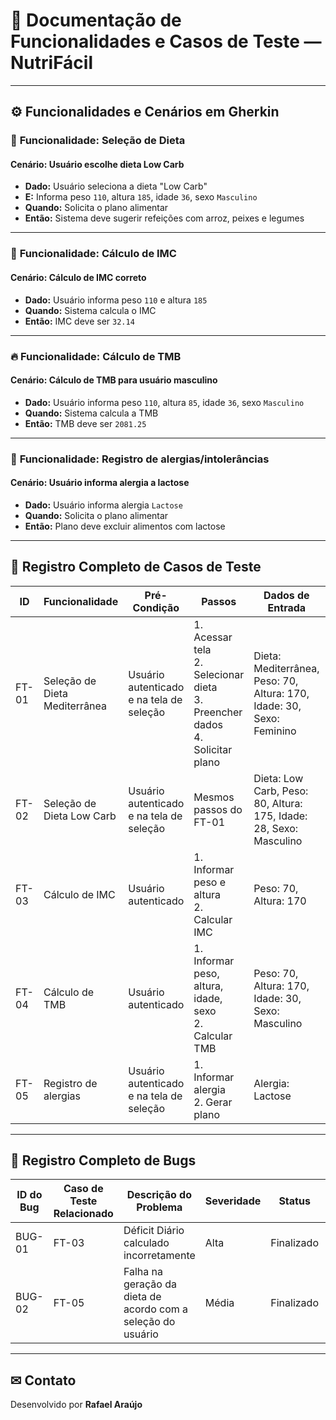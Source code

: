 # 📝 Documentação de Funcionalidades e Casos de Teste — NutriFácil  

---

## ⚙ Funcionalidades e Cenários em Gherkin  

### 🥗 **Funcionalidade: Seleção de Dieta**
#### Cenário: Usuário escolhe dieta Low Carb
- **Dado:** Usuário seleciona a dieta "Low Carb"
- **E:** Informa peso `110`, altura `185`, idade `36`, sexo `Masculino`
- **Quando:** Solicita o plano alimentar
- **Então:** Sistema deve sugerir refeições com arroz, peixes e legumes  

---

### 📏 **Funcionalidade: Cálculo de IMC**
#### Cenário: Cálculo de IMC correto
- **Dado:** Usuário informa peso `110` e altura `185`
- **Quando:** Sistema calcula o IMC
- **Então:** IMC deve ser `32.14`  

---

### 🔥 **Funcionalidade: Cálculo de TMB**
#### Cenário: Cálculo de TMB para usuário masculino
- **Dado:** Usuário informa peso `110`, altura `85`, idade `36`, sexo `Masculino`
- **Quando:** Sistema calcula a TMB
- **Então:** TMB deve ser `2081.25`  

---

### 🚫 **Funcionalidade: Registro de alergias/intolerâncias**
#### Cenário: Usuário informa alergia a lactose
- **Dado:** Usuário informa alergia `Lactose`
- **Quando:** Solicita o plano alimentar
- **Então:** Plano deve excluir alimentos com lactose  

---

## 🧪 **Registro Completo de Casos de Teste**

| ID     | Funcionalidade            | Pré-Condição                          | Passos                                      | Dados de Entrada                                          | Resultado Esperado                        | Resultado Obtido                         | Status | Observações                       |
|--------|--------------------------|---------------------------------------|---------------------------------------------|----------------------------------------------------------|-------------------------------------------|------------------------------------------|--------|-----------------------------------|
| FT-01  | Seleção de Dieta Mediterrânea | Usuário autenticado e na tela de seleção | 1. Acessar tela<br>2. Selecionar dieta<br>3. Preencher dados<br>4. Solicitar plano | Dieta: Mediterrânea, Peso: 70, Altura: 170, Idade: 30, Sexo: Feminino | Plano com azeite, peixes, grãos integrais | Plano exibido corretamente com os itens esperados | ✅      | Plano apresentado de forma clara |
| FT-02  | Seleção de Dieta Low Carb  | Usuário autenticado e na tela de seleção | Mesmos passos do FT-01                      | Dieta: Low Carb, Peso: 80, Altura: 175, Idade: 28, Sexo: Masculino | Plano com baixo carboidrato              | Plano exibido corretamente com baixo carboidrato | ✅      | Nenhuma dificuldade encontrada  |
| FT-03  | Cálculo de IMC            | Usuário autenticado                   | 1. Informar peso e altura<br>2. Calcular IMC | Peso: 70, Altura: 170                                 | IMC = 24.22                               | IMC calculado corretamente               | ✅      | Resultado compatível com fórmula |
| FT-04  | Cálculo de TMB            | Usuário autenticado                   | 1. Informar peso, altura, idade, sexo<br>2. Calcular TMB | Peso: 70, Altura: 170, Idade: 30, Sexo: Masculino | TMB = 1665                                | TMB calculado corretamente               | ✅      | Sem observações                  |
| FT-05  | Registro de alergias       | Usuário autenticado e na tela de seleção | 1. Informar alergia<br>2. Gerar plano        | Alergia: Lactose                                        | Plano sem lactose                         | Plano gerado sem alimentos com lactose    | ✅      | Verificado que o plano respeita restrições |

---

## 🐞 **Registro Completo de Bugs**

| ID do Bug | Caso de Teste Relacionado | Descrição do Problema                        | Severidade | Status      | Responsável      | Link |
|-----------|--------------------------|----------------------------------------------|------------|-------------|-----------------|------|
| BUG-01    | FT-03                     | Déficit Diário calculado incorretamente      | Alta       | Finalizado  | Rafael Araújo    | #1   |
| BUG-02    | FT-05                     | Falha na geração da dieta de acordo com a seleção do usuário | Média      | Finalizado  | Rafael Araújo    | #2   |

---

## ✉ **Contato**
Desenvolvido por **Rafael Araújo**